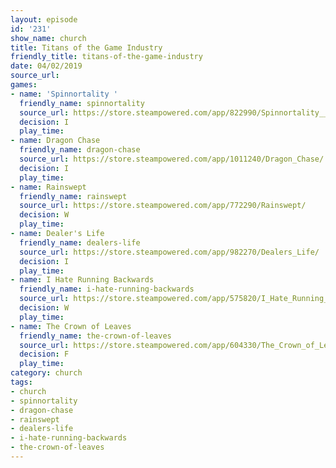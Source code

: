 ```yaml
---
layout: episode
id: '231'
show_name: church
title: Titans of the Game Industry
friendly_title: titans-of-the-game-industry
date: 04/02/2019
source_url: 
games:
- name: 'Spinnortality '
  friendly_name: spinnortality
  source_url: https://store.steampowered.com/app/822990/Spinnortality__cyberpunk_management_sim/
  decision: I
  play_time: 
- name: Dragon Chase
  friendly_name: dragon-chase
  source_url: https://store.steampowered.com/app/1011240/Dragon_Chase/
  decision: I
  play_time: 
- name: Rainswept
  friendly_name: rainswept
  source_url: https://store.steampowered.com/app/772290/Rainswept/
  decision: W
  play_time: 
- name: Dealer's Life
  friendly_name: dealers-life
  source_url: https://store.steampowered.com/app/982270/Dealers_Life/
  decision: I
  play_time: 
- name: I Hate Running Backwards
  friendly_name: i-hate-running-backwards
  source_url: https://store.steampowered.com/app/575820/I_Hate_Running_Backwards/
  decision: W
  play_time: 
- name: The Crown of Leaves
  friendly_name: the-crown-of-leaves
  source_url: https://store.steampowered.com/app/604330/The_Crown_of_Leaves/
  decision: F
  play_time: 
category: church
tags:
- church
- spinnortality
- dragon-chase
- rainswept
- dealers-life
- i-hate-running-backwards
- the-crown-of-leaves
---
```

